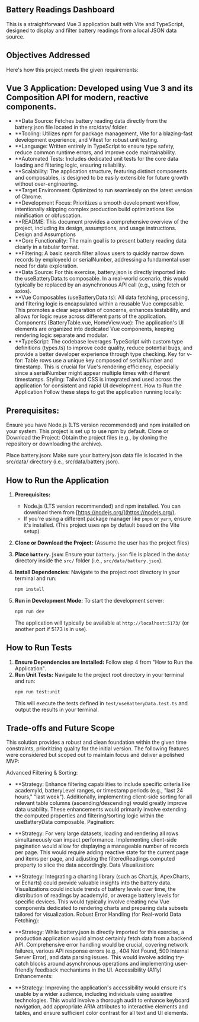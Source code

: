 ## Battery Readings Dashboard
This is a straightforward Vue 3 application built with Vite and TypeScript, designed to display and filter battery readings from a local JSON data source.

## Objectives Addressed
Here's how this project meets the given requirements:

## Vue 3 Application: Developed using Vue 3 and its Composition API for modern, reactive components.
* **Data Source: Fetches battery reading data directly from the battery.json file located in the src/data/ folder.
* **Tooling: Utilizes npm for package management, Vite for a blazing-fast development experience, and Vitest for robust unit testing.
* **Language: Written entirely in TypeScript to ensure type safety, reduce common runtime errors, and improve code maintainability.
* **Automated Tests: Includes dedicated unit tests for the core data loading and filtering logic, ensuring reliability.
* **Scalability: The application structure, featuring distinct components and composables, is designed to be easily extensible for future growth without over-engineering.
* **Target Environment: Optimized to run seamlessly on the latest version of Chrome.
* **Development Focus: Prioritizes a smooth development workflow, intentionally skipping complex production build optimizations like minification or obfuscation.
* **README: This document provides a comprehensive overview of the project, including its design, assumptions, and usage instructions.
Design and Assumptions
* **Core Functionality: The main goal is to present battery reading data clearly in a tabular format.
* **Filtering: A basic search filter allows users to quickly narrow down records by employeeId or serialNumber, addressing a fundamental user need for data exploration.
* **Data Source: For this exercise, battery.json is directly imported into the useBatteryData.ts composable. In a real-world scenario, this would typically be replaced by an asynchronous API call (e.g., using fetch or axios).
* **Vue Composables (useBatteryData.ts): All data fetching, processing, and filtering logic is encapsulated within a reusable Vue composable. This promotes a clear separation of concerns, enhances testability, and allows for logic reuse across different parts of the application.
Components (BatteryTable.vue, HomeView.vue): The application's UI elements are organized into dedicated Vue components, keeping rendering logic separate and modular.
* **TypeScript: The codebase leverages TypeScript with custom type definitions (types.ts) to improve code quality, reduce potential bugs, and provide a better developer experience through type checking.
Key for v-for: Table rows use a unique key composed of serialNumber and timestamp. This is crucial for Vue's rendering efficiency, especially since a serialNumber might appear multiple times with different timestamps.
Styling: Tailwind CSS is integrated and used across the application for consistent and rapid UI development.
How to Run the Application
Follow these steps to get the application running locally:

## Prerequisites:

Ensure you have Node.js (LTS version recommended) and npm installed on your system.
This project is set up to use npm by default.
Clone or Download the Project:
Obtain the project files (e.g., by cloning the repository or downloading the archive).

Place battery.json:
Make sure your battery.json data file is located in the src/data/ directory (i.e., src/data/battery.json).


## How to Run the Application

1.  **Prerequisites:**
    * Node.js (LTS version recommended) and npm installed. You can download them from [https://nodejs.org/](https://nodejs.org/).
    * If you're using a different package manager like `pnpm` or `yarn`, ensure it's installed. (This project uses `npm` by default based on the Vite setup).

2.  **Clone or Download the Project:**
    (Assume the user has the project files)

3.  **Place `battery.json`:**
    Ensure your `battery.json` file is placed in the `data/` directory inside the `src/` folder (i.e., `src/data/battery.json`).

4.  **Install Dependencies:**
    Navigate to the project root directory in your terminal and run:
    ```bash
    npm install
    ```

5.  **Run in Development Mode:**
    To start the development server:
    ```bash
    npm run dev
    ```
    The application will typically be available at `http://localhost:5173/` (or another port if 5173 is in use).

## How to Run Tests

1.  **Ensure Dependencies are Installed:** Follow step 4 from "How to Run the Application".
2.  **Run Unit Tests:**
    Navigate to the project root directory in your terminal and run:
    ```bash
    npm run test:unit
    ```
    This will execute the tests defined in `test/useBatteryData.test.ts` and output the results in your terminal.


## Trade-offs and Future Scope
This solution provides a robust and clean foundation within the given time constraints, prioritizing quality for the initial version. The following features were considered but scoped out to maintain focus and deliver a polished MVP:

Advanced Filtering & Sorting:

* **Strategy: Enhance filtering capabilities to include specific criteria like academyId, batteryLevel ranges, or timestamp periods (e.g., "last 24 hours," "last week"). Additionally, implementing client-side sorting for all relevant table columns (ascending/descending) would greatly improve data usability. These enhancements would primarily involve extending the computed properties and filtering/sorting logic within the useBatteryData composable.
Pagination:

* **Strategy: For very large datasets, loading and rendering all rows simultaneously can impact performance. Implementing client-side pagination would allow for displaying a manageable number of records per page. This would require adding reactive state for the current page and items per page, and adjusting the filteredReadings computed property to slice the data accordingly.
Data Visualization:

* **Strategy: Integrating a charting library (such as Chart.js, ApexCharts, or Echarts) could provide valuable insights into the battery data. Visualizations could include trends of battery levels over time, the distribution of readings by academyId, or average battery levels for specific devices. This would typically involve creating new Vue components dedicated to rendering charts and preparing data subsets tailored for visualization.
Robust Error Handling (for Real-world Data Fetching):

* **Strategy: While battery.json is directly imported for this exercise, a production application would almost certainly fetch data from a backend API. Comprehensive error handling would be crucial, covering network failures, various API response errors (e.g., 404 Not Found, 500 Internal Server Error), and data parsing issues. This would involve adding try-catch blocks around asynchronous operations and implementing user-friendly feedback mechanisms in the UI.
Accessibility (A11y) Enhancements:

* **Strategy: Improving the application's accessibility would ensure it's usable by a wider audience, including individuals using assistive technologies. This would involve a thorough audit to enhance keyboard navigation, add appropriate ARIA attributes to interactive elements and tables, and ensure sufficient color contrast for all text and UI elements.





